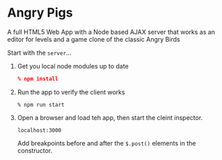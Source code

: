 # Angry Pigs

A full HTML5 Web App with a Node based AJAX server that works as an editor for levels and a game clone of the classic Angry Birds


Start with the ```server```...

1. Get you local node modules up to date
    ```json
    % npm install
    ```
2. Run the app to verify the client works
    ```
    % npm run start
    ```
3. Open a browser and load teh app, then start the cleint inspector.
    ```
    localhost:3000
    ```
    Add breakpoints before and after the ```$.post()``` elements in the constructor.

